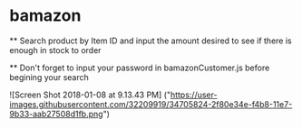 # bamazon

** Search product by Item ID and input the amount desired to see if there is enough in stock to order

** Don't forget to input your password in bamazonCustomer.js before begining your search

![Screen Shot 2018-01-08 at 9.13.43 PM] ("https://user-images.githubusercontent.com/32209919/34705824-2f80e34e-f4b8-11e7-9b33-aab27508d1fb.png")